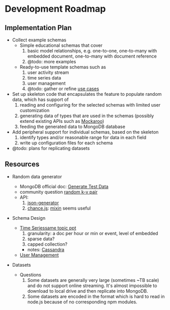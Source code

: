 # Development Roadmap

## Implementation Plan

+ Collect example schemas
  * Simple educational schemas that cover
    1. basic model relationships, e.g. one-to-one, one-to-many with
       embedded document, one-to-many with document reference
    2. @todo: more examples
  * Ready-to-use template schemas such as
    1. user activity stream
    2. time series data
    3. user management
    4. @todo: gather or refine [use cases](http://docs.mongodb.org/ecosystem/use-cases)
+ Set up skeleton code that encapsulates the feature to populate random
  data, which has support of
  1. reading and configuring for the selected schemas with limited user
     customization
  2. generating data of types that are used in the schemas (possibly
     extend existing APIs such as [Mockaroo](http://www.mockaroo.com/api/docs))
  3. feeding the generated data to MongoDB database
+ Add peripheral support for individual schemas, based on the skeleton
  1. identify types and/or reasonable range for data in each field
  2. write up configuration files for each schema
+ @todo: plans for replicating datasets

## Resources

+ Random data generator
  * MongoDB official doc: [Generate Test Data](http://docs.mongodb.org/manual/tutorial/generate-test-data)
  * community question [random k-v pair](https://groups.google.com/forum/#!topic/mongodb-user/o0AmMt9i3Zc)
  * API:
    1. [json-generator](http://www.json-generator.com/)
    2. [chance.js](http://chancejs.com/): [mixin](http://chancejs.com/#mixin) seems useful

+ Schema Design
  * [Time Series](http://blog.mongodb.org/post/65517193370/schema-design-for-time-series-data-in-mongodb)[same topic ppt](http://www.mongodb.com/presentations/webinar-time-series-data-mongodb)
    1. granularity: a doc per hour or min or event, level of embedded
    2. sparse data?
    3. capped collection?
    - notes: [Cassandra](http://stackoverflow.com/questions/11166441/nosql-for-time-series-logged-instrument-reading-data-that-is-also-versioned)
  * [User Management](http://www.slideshare.net/mongodb/webinar-user-data-management-with-mongodb)

+ Datasets
  * Questions
    1. Some datasets are generally very large (sometimes ~TB scale) and
       do not support online streaming. It's almost impossible to
       download to local drive and then replicate into MongoDB.
    2. Some datasets are encoded in the format which is hard to read in
       node.js because of no corresponding npm modules.

